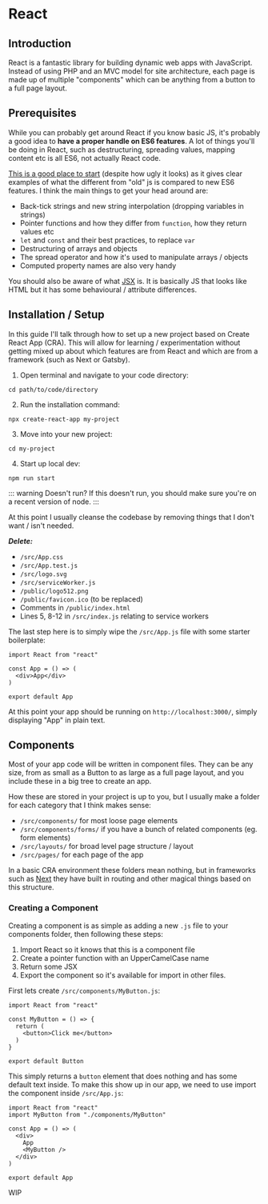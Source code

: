 # React

## Introduction

React is a fantastic library for building dynamic web apps with JavaScript. Instead of using PHP and an MVC model for site architecture, each page is made up of multiple "components" which can be anything from a button to a full page layout.

## Prerequisites

While you can probably get around React if you know basic JS, it's probably a good idea to **have a proper handle on ES6 features**. A lot of things you'll be doing in React, such as destructuring, spreading values, mapping content etc is all ES6, not actually React code.

[This is a good place to start](http://es6-features.org/#Constants) (despite how ugly it looks) as it gives clear examples of what the different from "old" js is compared to new ES6 features. I think the main things to get your head around are:

- Back-tick strings and new string interpolation (dropping variables in strings)
- Pointer functions and how they differ from `function`, how they return values etc
- `let` and `const` and their best practices, to replace `var`
- Destructuring of arrays and objects
- The spread operator and how it's used to manipulate arrays / objects
- Computed property names are also very handy

You should also be aware of what [JSX](https://reactjs.org/docs/introducing-jsx.html) is. It is basically JS that looks like HTML but it has some behavioural / attribute differences.


## Installation / Setup

In this guide I'll talk through how to set up a new project based on Create React App (CRA). This will allow for learning / experimentation without getting mixed up about which features are from React and which are from a framework (such as Next or Gatsby).

1. Open terminal and navigate to your code directory:
```
cd path/to/code/directory
```
2. Run the installation command:
```
npx create-react-app my-project
```
3. Move into your new project:
```
cd my-project
```
4. Start up local dev:
```
npm run start
```
::: warning Doesn't run?
If this doesn't run, you should make sure you're on a recent version of node.
:::

At this point I usually cleanse the codebase by removing things that I don't want / isn't needed.

***Delete:***
- `/src/App.css`
- `/src/App.test.js`
- `/src/logo.svg`
- `/src/serviceWorker.js`
- `/public/logo512.png`
- `/public/favicon.ico` (to be replaced)
- Comments in `/public/index.html`
- Lines 5, 8-12 in `/src/index.js` relating to service workers

The last step here is to simply wipe the `/src/App.js` file with some starter boilerplate:

```
import React from "react"

const App = () => (
  <div>App</div>
)

export default App

```

At this point your app should be running on `http://localhost:3000/`, simply displaying "App" in plain text.

## Components

Most of your app code will be written in component files. They can be any size, from as small as a Button to as large as a full page layout, and you include these in a big tree to create an app.

How these are stored in your project is up to you, but I usually make a folder for each category that I think makes sense:

- `/src/components/` for most loose page elements
- `/src/components/forms/` if you have a bunch of related components (eg. form elements)
- `/src/layouts/` for broad level page structure / layout
- `/src/pages/` for each page of the app

In a basic CRA environment these folders mean nothing, but in frameworks such as [Next](https://nextjs.org/) they have built in routing and other magical things based on this structure.

### Creating a Component

Creating a component is as simple as adding a new `.js` file to your components folder, then following these steps:

1. Import React so it knows that this is a component file
2. Create a pointer function with an UpperCamelCase name
3. Return some JSX
4. Export the component so it's available for import in other files.

First lets create `/src/components/MyButton.js`:

```
import React from "react"

const MyButton = () => {
  return (
    <button>Click me</button>
  )
}

export default Button

```
This simply returns a `button` element that does nothing and has some default text inside. To make this show up in our app, we need to use import the component inside `/src/App.js`:
```
import React from "react"
import MyButton from "./components/MyButton"

const App = () => (
  <div>
    App
    <MyButton />
  </div>
)

export default App

```

WIP

<!-- [**Jigsaw**](https://jigsaw.tighten.co/docs/installation/) is a framework for rapidly building static sites using Laravel, the
same modern tooling that powers our web applications.

:::tip Notes

- Gatsby and Gridsome essentially do the same thing, just depends on whether you’d prefer to use Vue or React. The same is true when comparing Next / Nuxt.
- If the framework has a CLI use that instead of a repo. Jigsaw has an init command but nothing setup by default for our tailwind/postcss config.
- Most CLI tools have an option for using Tailwind.

:::
 -->
